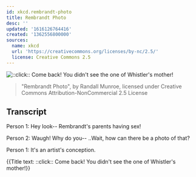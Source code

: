 ```yaml
---
id: xkcd.rembrandt-photo
title: Rembrandt Photo
desc: ''
updated: '1616126764416'
created: '1362556800000'
sources:
  name: xkcd
  url: 'https://creativecommons.org/licenses/by-nc/2.5/'
  license: Creative Commons 2.5
---
```

![::click:: Come back! You didn't see the one of Whistler's mother!](https://imgs.xkcd.com/comics/rembrandt_photo.png)
> "Rembrandt Photo", by Randall Munroe, licensed under Creative Commons Attribution-NonCommercial 2.5 License

## Transcript
Person 1: Hey look-- Rembrandt's parents having sex!

Person 2: Waugh! Why do you--
..Wait, how can there be a photo of that?

Person 1: It's an artist's conception.

{{Title text: ::click:: Come back! You didn't see the one of Whistler's mother!}}

